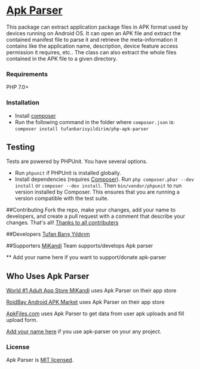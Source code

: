 # [Apk Parser](http://tufanbarisyildirim.github.io/php-apk-parser/)

This package can extract application package files in APK format used by devices running on Android OS.
It can open an APK file and extract the contained manifest file to parse it and retrieve the meta-information
it contains like the application name, description, device feature access permission it requires, etc..
The class can also extract the whole files contained in the APK file to a given directory.

### Requirements

PHP 7.0+

### Installation

- Install [composer](http://getcomposer.org/download/)
- Run the following command in the folder where `composer.json` is: `composer install tufanbarisyildirim/php-apk-parser`

## Testing

Tests are powered by PHPUnit. You have several options.

- Run `phpunit` if PHPUnit is installed globally.
- Install dependencies (requires [Composer](https://getcomposer.org/download)).
  Run `php composer.phar --dev install` or `composer --dev install`. Then `bin/vendor/phpunit` to run version
  installed by Composer. This ensures that you are running a version compatible with the test suite.
  
  
##Contributing
Fork the repo, make your changes, add your name to developers, and create a pull request with a comment that describe your changes. That's all!
[Thanks to all contributers](https://github.com/tufanbarisyildirim/php-apk-parser/graphs/contributors)
  
##Developers
[Tufan Barış Yıldırım](http://github.com/tufanbarisyildirim)

##Supporters
[MiKandi](https://www.mikandi.com)  Team supports/develops Apk parser

** Add your name here if you want to support/donate apk-parser

## Who Uses Apk Parser
[World #1 Adult App Store MiKandi](http://www.mikandi.com) uses Apk Parser on their app store

[RoidBay Android APK Market](https://www.roidbay.com) uses Apk Parser on their app store

[ApkFiles.com](https://www.apkfiles.com) uses Apk Parser to get data from user apk uploads and fill upload form.

[Add your name here](./BEMENTIONED.md) if you use apk-parser on your any project.

### License

Apk Parser is [MIT licensed](./LICENSE.md).
